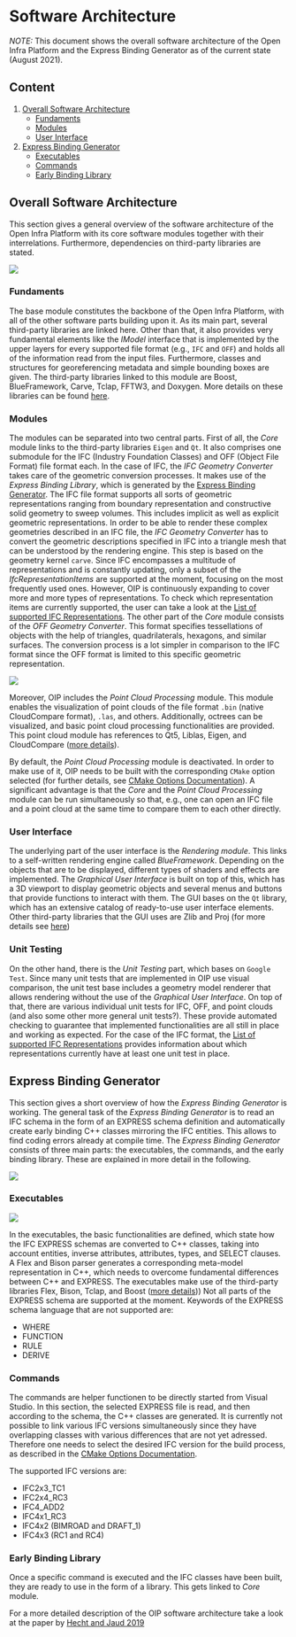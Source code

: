 # Software Architecture

*NOTE:* This document shows the overall software architecture of the Open Infra Platform 
and the Express Binding Generator as of the current state (August 2021). 

## Content 

1. [Overall Software Architecture](#Overall_architecture)
    * [Fundaments](#Fundaments)
    * [Modules](#Modules)
    * [User Interface](#UI)
2. [Express Binding Generator](#Express_binding) 
	* [Executables](#Exec)
	* [Commands](#Commands)
	* [Early Binding Library](#Early_binding_lib)

## <a name="Overall_architecture"></a> Overall Software Architecture

This section gives a general overview of the software architecture of the Open Infra Platform 
with its core software modules together with their interrelations.
Furthermore, dependencies on third-party libraries are stated. 

![](../images/software_architecture.PNG)

### <a name="Fundaments"></a> Fundaments
The base module constitutes the backbone of the Open Infra Platform, 
with all of the other software parts building upon it. 
As its main part, several third-party libraries are linked here. 
Other than that, it also provides very fundamental elements like the _IModel_ interface 
that is implemented by the upper layers for every supported file format (e.g., `IFC` and `OFF`)
and holds all of the information read from the input files. 
Furthermore, classes and structures for georeferencing metadata and simple bounding boxes are given.
The third-party libraries linked to this module are Boost, BlueFramework, Carve, Tclap, FFTW3, and Doxygen.
More details on these libraries can be found [here](Licenses/readme.md).

### <a name="Modules"></a> Modules

The modules can be separated into two central parts. 
First of all, the _Core_ module links to the third-party libraries `Eigen` and `Qt`.
It also comprises one submodule for the IFC (Industry Foundation Classes) and OFF (Object File Format) file format each. 
In the case of IFC, the _IFC Geometry Converter_ takes care of the geometric conversion processes. 
It makes use of the _Express Binding Library_, which is generated by the [Express Binding Generator](#Express_binding). 
The IFC file format supports all sorts of geometric representations 
ranging from boundary representation and constructive solid geometry to sweep volumes.
This includes implicit as well as explicit geometric representations. 
In order to be able to render these complex geometries described in an IFC file, 
the _IFC Geometry Converter_ has to convert the geometric descriptions 
specified in IFC into a triangle mesh that can be understood by the rendering engine.
This step is based on the geometry kernel `carve`. 
Since IFC encompasses a multitude of representations and is constantly updating, 
only a subset of the _IfcRepresentationItems_ are supported at the moment, 
focusing on the most frequently used ones. 
However, OIP is continuously expanding to cover more and more types of representations. 
To check which representation items are currently supported, 
the user can take a look at the [List of supported IFC Representations](./SupportedIFCrepresentations.md). 
The other part of the _Core_ module consists of the _OFF Geometry Converter_. 
This format specifies tessellations of objects with the help of triangles, quadrilaterals, hexagons, and similar surfaces. 
The conversion process is a lot simpler in comparison to the IFC format 
since the OFF format is limited to this specific geometric representation.

![](../images/oip_components.png)

Moreover, OIP includes the _Point Cloud Processing_ module. 
This module enables the visualization of point clouds of the file format `.bin` (native CloudCompare format), `.las`, and others. 
Additionally, octrees can be visualized, and basic point cloud processing functionalities are provided.
This point cloud module has references to Qt5, Liblas, Eigen, and CloudCompare ([more details](Licenses/readme.md)).

By default, the _Point Cloud Processing_ module is deactivated. 
In order to make use of it, OIP needs to be built with the corresponding `CMake` option selected 
(for further details, see [CMake Options Documentation](Documentation/markdown/CMakeOptions.md)). 
A significant advantage is that the _Core_ and the _Point Cloud Processing_ module can be run simultaneously 
so that, e.g., one can open an IFC file and a point cloud 
at the same time to compare them to each other directly.

### <a name="UI"></a> User Interface

The underlying part of the user interface is the _Rendering module_. 
This links to a self-written rendering engine called _BlueFramework_. 
Depending on the objects that are to be displayed, different types of shaders and effects are implemented. 
The _Graphical User Interface_ is built on top of this, 
which has a 3D viewport to display geometric objects and several menus and buttons that provide functions to interact with them. 
The GUI bases on the `Qt` library, which has an extensive catalog of ready-to-use user interface elements. 
Other third-party libraries that the GUI uses are Zlib and Proj (for more details see [here](Licenses/readme.md))

### <a name="UT"></a> Unit Testing

On the other hand, there is the _Unit Testing_ part, which bases on `Google Test`. 
Since many unit tests that are implemented in OIP use visual comparison, 
the unit test base includes a geometry model renderer that allows rendering without the use of the _Graphical User Interface_. 
On top of that, there are various individual unit tests for IFC, OFF, and point clouds (and also some other more general unit tests?). 
These provide automated checking to guarantee that implemented functionalities are all still in place and working as expected. 
For the case of the IFC format, the [List of supported IFC Representations](./SupportedIFCrepresentations.md) 
provides information about which representations currently have at least one unit test in place.

## <a name="Express_binding"></a> Express Binding Generator

This section gives a short overview of how the _Express Binding Generator_ is working. 
The general task of the _Express Binding Generator_ is to read an IFC schema in the form of an EXPRESS schema definition 
and automatically create early binding C++ classes mirroring the IFC entities. 
This allows to find coding errors already at compile time. 
The _Express Binding Generator_ consists of three main parts: 
the executables, the commands, and the early binding library. 
These are explained in more detail in the following.

![](../images/express_binding.PNG) 

### <a name="Exec"></a> Executables 

![](../images/express_parser.png)

In the executables, the basic functionalities are defined, which state how the IFC EXPRESS schemas are converted to C++ classes,
taking into account entities, inverse attributes, attributes, types, and SELECT clauses. 
A Flex and Bison parser generates a corresponding meta-model representation in C++, 
which needs to overcome fundamental differences between C++ and EXPRESS.
The executables make use of the third-party libraries Flex, Bison, Tclap, and Boost ([more details](Licenses/readme.md)))
Not all parts of the EXPRESS schema are supported at the moment.
Keywords of the EXPRESS schema language that are not supported are:
* WHERE 
* FUNCTION
* RULE
* DERIVE

### <a name="Commands"></a> Commands
The commands are helper functionen to be directly started from Visual Studio.
In this section, the selected EXPRESS file is read, and then according to the schema, 
the C++ classes are generated. 
It is currently not possible to link various IFC versions simultaneously 
since they have overlapping classes with various differences that are not yet adressed. 
Therefore one needs to select the desired IFC version for the build process, 
as described in the [CMake Options Documentation](Documentation/markdown/CMakeOptions.md). 

The supported IFC versions are:
* IFC2x3_TC1
* IFC2x4_RC3
* IFC4_ADD2
* IFC4x1_RC3
* IFC4x2 (BIMROAD and DRAFT_1)
* IFC4x3 (RC1 and RC4)

### <a name="Early_binding_lib"></a> Early Binding Library

Once a specific command is executed and the IFC classes have been built, 
they are ready to use in the form of a library.
This gets linked to _Core_ module.

For a more detailed description of the OIP software architecture take a look at the paper by [Hecht and Jaud 2019](Documentation/2019_Hecht_Jaud_FBI.pdf)